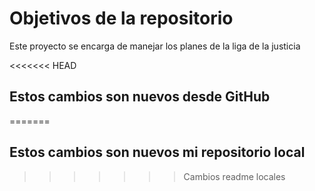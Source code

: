 # Objetivos de la repositorio

Este proyecto se encarga de manejar los planes de la liga de la justicia


<<<<<<< HEAD
## Estos cambios son nuevos desde GitHub
=======
## Estos cambios son nuevos mi repositorio local
>>>>>>> Cambios readme locales

